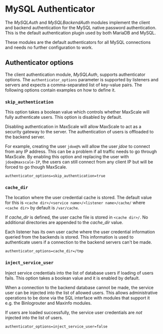 # MySQL Authenticator

The _MySQLAuth_ and _MySQLBackendAuth_ modules implement the client and
backend authentication for the MySQL native password authentication. This
is the default authentication plugin used by both MariaDB and MySQL.

These modules are the default authenticators for all MySQL connections and
needs no further configuration to work.

## Authenticator options

The client authentication module, _MySQLAuth_, supports authenticator
options. The `authenticator_options` parameter is supported by listeners
and servers and expects a comma-separated list of key-value pairs. The
following options contain examples on how to define it.

### `skip_authentication`

This option takes a boolean value which controls whether MaxScale will fully
authenticate users. This option is disabled by default.

Disabling authentication in MaxScale will allow MaxScale to act as a security
gateway to the server. The authentication of users is offloaded to the backend
server.

For example, creating the user `jdoe@%` will allow the user _jdoe_ to connect
from any IP address. This can be a problem if all traffic needs to go through
MaxScale. By enabling this option and replacing the user with
`jdoe@maxscale-IP`, the users can still connect from any client IP but will be
forced to go though MaxScale.

```
authenticator_options=skip_authentication=true
```

### `cache_dir`

The location where the user credential cache is stored. The default value
for this is `<cache dir>/<service name>/<listener name>/cache/` where
`<cache dir>` by default is `/var/cache`.

If _cache_dir_ is defined, the user cache file is stored in `<cache
dir>/`. No additional directories are appended to the _cache_dir_ value.

Each listener has its own user cache where the user credential information
queried from the backends is stored. This information is used to
authenticate users if a connection to the backend servers can't be made.

```
authenticator_options=cache_dir=/tmp
```

### `inject_service_user`

Inject service credentials into the list of database users if loading of
users fails. This option takes a boolean value and it is enabled by
default.

When a connection to the backend database cannot be made, the service user
can be injected into the list of allowed users. This allows administrative
operations to be done via the SQL interface with modules that support it
e.g. the Binlogrouter and Maxinfo modules.

If users are loaded successfully, the service user credentials are _not_
injected into the list of users.

```
authenticator_options=inject_service_user=false
```
